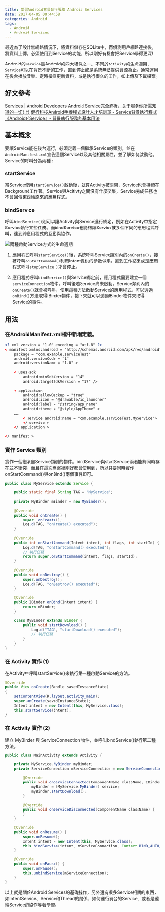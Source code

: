 ```yaml
---
title: 學習Android背景執行服務 Android Services
date: 2017-04-05 00:44:58
categories: Android
tags:
  - Android
  - Android Services
---
```



最近為了設計無網路情況下，將資料儲存在SQLite中，而偵測用戶網路連接後，將資料上傳。必須使用到Service的功能，所以剛好有機會把Service學得更深!

Android的`Service`是Android的四大組件之一。不同於`Activity`的生命週期，`Service`可以在背景不斷的工作，直到停止或是系統無法提供資源為止。通常運用在後台播放音樂、定時檢查更新資料，或是執行很久的工作，如上傳及下載檔案。

## 好文參考
[Services | Android Developers](https://developer.android.com/guide/components/services.html?hl=zh-tw)
[Android Service完全解析，关于服务你所需知道的一切(上)](http://blog.csdn.net/guolin_blog/article/details/11952435)
[健行科技Android手機程式設計人才培訓班 - Service背景執行程式](http://www.aaronlife.com/teaching/uch_android_2015-02-06_00.html)
[《Android》『Service』- 背景執行服務的基本用法](http://xnfood.com.tw/android-service/)

## 基本概念

要讓Service能在後台運行，必須定義一個繼承Service的類別，並在`AndroidManifest.xml`宣告這個Service以及其他相關屬性，並了解如何啟動他。Service的呼叫分為兩種 :

### startService
當Service使用`startService()`啟動後，就算Activity被關閉，Service也會持續在Background工作著。Service與Acitivty之間沒有什麼交集，Service完成任務也不會回傳東西給原來的應用程式。

### bindService
呼叫`bindService()`則可以讓Activity與Service進行綁定，例如在Activity中指定Service執行某些任務。而bindService也能夠讓Service被多個不同的應用程式呼叫，達到跨應用程式的互動與協作。

![兩種啟動Service方式的生命週期](https://developer.android.com/images/service_lifecycle.png "https://developer.android.com/guide/components/services.html")

1. 應用程式呼叫`startService()`後，系統呼叫Service類別內的`onCreate()`，接著呼叫`onStartCommand()`利用Intent提供的參數做事。直到工作結束或是應用程式呼叫`stopService()`才會停止。

2. 應用程式呼叫`bindService()`與Service綁定前，應用程式需要建立一個`serviceConnection`物件，呼叫後若Service尚未啟動，Service類別內的`onCreate()`就會被呼叫，使用這種方法啟動Service的應用程式，可以透過`onBind()`方法取得IBinder物件，接下來就可以透過IBinder物件來取得Service的事件。


## 用法

### 在AndroidManifest.xml檔中新增定義。
```xml
<? xml version = "1.0" encoding = "utf-8" ?>    
< manifest xmlns:android = "http://schemas.android.com/apk/res/android"   
    package = "com.example.serviceTest"  
    android:versionCode = "1"  
    android:versionName = "1.0" >   
  
    < uses-sdk  
        android:minSdkVersion = "14"  
        android:targetSdkVersion = "17" />
  
    < application  
        android:allowBackup = "true"
        android:icon = "@drawable/ic_launcher"  
        android:label = "@string/app_name"  
        android:theme = "@style/AppTheme" >   
    ……  
        < service android:name = "com.example.serviceTest.MyService">
        </ service >  
    </ application >  
  
</ manifest >  
```

### 實作 Service 類別

實作一個繼承自Service類別的物件。bindService與startService兩者能夠同時存在並不衝突，而且在這次專案裡剛好都會使用到，所以只要同時實作onStartCommand()與onBind()兩個事件即可。

```Java
public class MyService extends Service {   
  
    public static final String TAG = "MyService";
  
    private MyBinder mBinder = new MyBinder();
  
    @Override  
    public void onCreate() {   
        super .onCreate();  
        Log.d(TAG, "onCreate() executed");
    }  
  
    @Override  
    public int onStartCommand(Intent intent, int flags, int startId) {   
        Log.d(TAG, "onStartCommand() executed");  
        // 執行任務
        return super.onStartCommand(intent, flags, startId);
    }  
  
    @Override  
    public void onDestroy() {   
        super.onDestroy();  
        Log.d(TAG, "onDestroy() executed");  
    }  
  
    @Override  
    public IBinder onBind(Intent intent) {  
        return mBinder;  
    }  
  
    class MyBinder extends Binder {  
        public void startDownload() {   
            Log.d("TAG", "startDownload() executed");  
            // 執行任務
        }  
    }  
}  
```

### 在 Activity 實作 (1)

在Activity中呼叫startService()來執行第一種啟動Service的方法。

```Java
@Override
public View onCreate(Bundle savedInstanceState)
{
    setContentView(R.layout.activity_main);
    super.onCreate(savedInstanceState);
    Intent intent = new Intent(this, MyService.class); 
    this.startService(intent);
}
```

### 在 Activity 實作 (2)

建立 MyBinder 與 ServiceConnection 物件，並呼叫bindService()執行第二種方法。

```Java
public class MainActivity extends Activity {

	private MyService.MyBinder myBinder;  
	private ServiceConnection mServiceConnection = new ServiceConnection() {

        @Override
        public void onServiceConnected(ComponentName className, IBinder binder) {
            myBinder = (MyService.MyBinder) service;  
            myBinder.startDownload();  
        }

        @Override
        public void onServiceDisconnected(ComponentName className) {
        }
    }

    @Override
    public void onResume() {
        super.onResume();
        Intent intent = new Intent(this, MyService.class);
        this.bindService(intent, mServiceConnection, Context.BIND_AUTO_CREATE);
    }

    @Override
    public void onPause() {
        super.onPause();
        this.unbindService(mServiceConnection);
    }
}
```

以上就是關於Android Services的基礎操作，另外還有很多Service相關的東西，如IntentService、Service和Thread的關係、如何運行前台的Service、或者是遠端Service的協作等著學習。